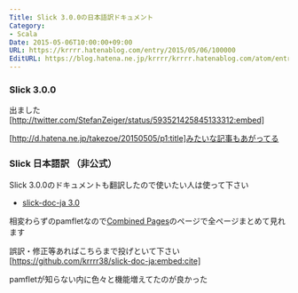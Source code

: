 ```yaml
---
Title: Slick 3.0.0の日本語訳ドキュメント
Category:
- Scala
Date: 2015-05-06T10:00:00+09:00
URL: https://krrrr.hatenablog.com/entry/2015/05/06/100000
EditURL: https://blog.hatena.ne.jp/krrrr/krrrr.hatenablog.com/atom/entry/8454420450093625428
---
```


### Slick 3.0.0

出ました
[http://twitter.com/StefanZeiger/status/593521425845133312:embed]

[http://d.hatena.ne.jp/takezoe/20150505/p1:title]みたいな記事もあがってる

### Slick 日本語訳 （非公式）

Slick 3.0.0のドキュメントも翻訳したので使いたい人は使って下さい

- [slick-doc-ja 3.0](http://krrrr38.github.io/slick-doc-ja/v3.0.out/slick-doc-ja+3.0.html)

相変わらずのpamfletなので[Combined Pages](http://krrrr38.github.io/slick-doc-ja/v3.0.out/Combined+Pages.html)のページで全ページまとめて見れます

誤訳・修正等あればこちらまで投げといて下さい
[https://github.com/krrrr38/slick-doc-ja:embed:cite]

pamfletが知らない内に色々と機能増えてたのが良かった
